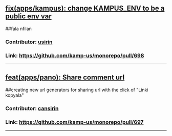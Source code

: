 ## [fix(apps/kampus): change KAMPUS_ENV to be a public env var](https://github.com/kamp-us/monorepo/pull/698)

##fala nfilan
### Contributor: [usirin](https://github.com/usirin)
### Link: https://github.com/kamp-us/monorepo/pull/698
-----
## [feat(apps/pano): Share comment url](https://github.com/kamp-us/monorepo/pull/697)

##creating new url generators for sharing url with the click of "Linki kopyala"
### Contributor: [cansirin](https://github.com/cansirin)
### Link: https://github.com/kamp-us/monorepo/pull/697
-----

